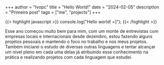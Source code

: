 +++
author = "Ivopc"
title = "Hello World!"
date = "2024-02-05"
description = "Primeiro post"
tags = ["me", "projects"]
+++

{{< highlight javascript >}}
console.log("Hello world! =]");
{{< /highlight >}}

Esse ano começou muito bem para mim, com um monte de entrevistas com empresas locais e internacionais desde dezembro, estou fazendo alguns projetos pessoais e mantendo o foco no trabalho e nos meus projetos. Também iniciarei o estudo de diversas outras linguagens e tentar alcançar um nível pleno em cada uma delas já atribuindo esse conhecimento na prática e realizando projetos com cada linguagem que estudei.